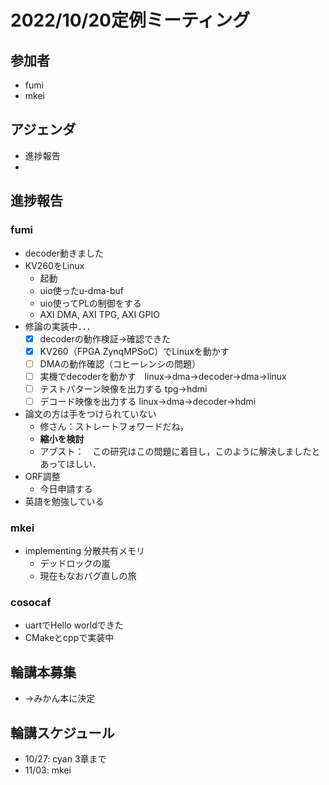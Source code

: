 # 2022/10/20定例ミーティング

## 参加者
- fumi
- mkei

## アジェンダ

- 進捗報告
- 


## 進捗報告
### fumi
- decoder動きました
- KV260をLinux
    - 起動
    - uio使ったu-dma-buf
    - uio使ってPLの制御をする
    - AXI DMA, AXI TPG, AXI GPIO
- 修論の実装中．．．
    - [x] decoderの動作検証→確認できた
    - [x] KV260（FPGA ZynqMPSoC）でLinuxを動かす
    - [ ] DMAの動作確認（コヒーレンシの問題）
    - [ ] 実機でdecoderを動かす　linux→dma→decoder→dma→linux
    - [ ] テストパターン映像を出力する tpg→hdmi
    - [ ] デコード映像を出力する linux→dma→decoder→hdmi
- 論文の方は手をつけられていない
    - 修さん：ストレートフォワードだね，
    - **縮小を検討**
    - アブスト：　この研究はこの問題に着目し，このように解決しましたとあってほしい．　
- ORF調整
    - 今日申請する
- 英語を勉強している

### mkei
- implementing 分散共有メモリ
    - デッドロックの嵐
    - 現在もなおバグ直しの旅

### cosocaf
- uartでHello worldできた
- CMakeとcppで実装中

## 輪講本募集

- →みかん本に決定

## 輪講スケジュール

- 10/27: cyan 3章まで
- 11/03: mkei



